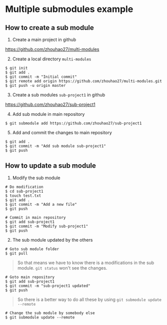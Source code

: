 # Multiple submodules example

## How to create a sub module

1. Create a main project in github

https://github.com/zhouhao27/multi-modules

2. Create a local directory `multi-modules`

```
$ git init
$ git add .
$ git commit -m "Initial commit"
$ git remote add origin https://github.com/zhouhao27/multi-modules.git
$ git push -u origin master
```

3. Create a sub modules `sub-project1` in github

https://github.com/zhouhao27/sub-project1

4. Add sub module in main repository

```
$ git submodule add https://github.com/zhouhao27/sub-project1
```

5. Add and commit the changes to main repository

```
$ git add .
$ git commit -m "Add sub module sub-project1"
$ git push
```

## How to update a sub module

1. Modify the sub module

```
# Do modification
$ cd sub-project1
$ touch test.txt
$ git add .
$ git commit -m "Add a new file"
$ git push

# Commit in main repository
$ git add sub-project1
$ git commit -m "Modify sub-project1"
$ git push
```

2. The sub module updated by the others

```
# Goto sub module folder
$ git pull
```

> So that means we have to know there is a modifications in the sub module. `git status` won't see the changes. 

```
# Goto main repository
$ git add sub-project1
$ git commit -m "sub-project1 updated"
$ git push
```

> So there is a better way to do all these by using `git submodule update --remote`

```
# Change the sub module by somebody else
$ git submodule update --remote
```



